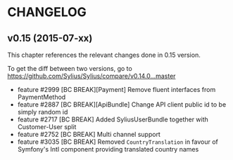 CHANGELOG
=========

## v0.15 (2015-07-xx)

This chapter references the relevant changes done in 0.15 version.

To get the diff between two versions, go to https://github.com/Sylius/Sylius/compare/v0.14.0...master

 * feature #2999 [BC BREAK][Payment] Remove fluent interfaces from PaymentMethod
 * feature #2887 [BC BREAK][ApiBundle] Change API client public id to be simply random id
 * feature #2717 [BC BREAK] Added SyliusUserBundle together with Customer-User split
 * feature #2752 [BC BREAK] Multi channel support
 * feature #3035 [BC BREAK] Removed `CountryTranslation` in favour of Symfony's Intl component providing translated country names
